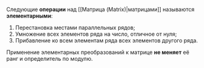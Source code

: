 Следующие **операции** над [[Матрица (Matrix)|матрицами]] называются **элементарными**:
1. Перестановка местами параллельных рядов;
2. Умножение всех элементов ряда на число, отличное от нуля;
3. Прибавление ко всем элементам ряда всех элементов другого ряда.

Применение элементарных преобразований к матрице **не меняет** её ранг и определитель по модулю.